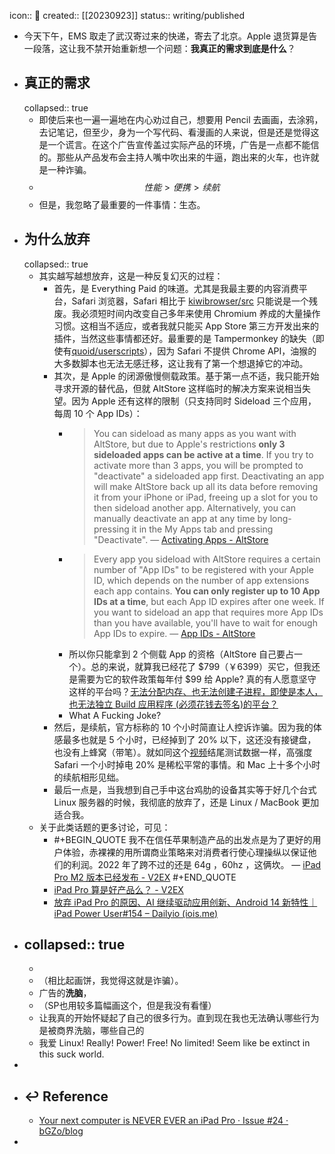 icon:: 📝
created:: [[20230923]]
status:: writing/published

- 今天下午，EMS 取走了武汉寄过来的快递，寄去了北京。Apple 退货算是告一段落，这让我不禁开始重新想一个问题：**我真正的需求到底是什么**？
- ## 真正的需求
  collapsed:: true
  - 即使后来也一遍一遍地在内心劝过自己，想要用 Pencil 去画画，去涂鸦，去记笔记，但至少，身为一个写代码、看漫画的人来说，但是还是觉得这是一个谎言。在这个广告宣传盖过实际产品的环境，广告是一点都不能信的。那些从产品发布会主持人嘴中吹出来的牛逼，跑出来的火车，也许就是一种诈骗。
  - $$性能 > 便携 > 续航$$
  - 但是，我忽略了最重要的一件事情：生态。
- ## 为什么放弃
  collapsed:: true
  - 其实越写越想放弃，这是一种反复幻灭的过程：
    - 首先，是 Everything Paid 的味道。尤其是我最主要的内容消费平台，Safari 浏览器，Safari 相比于 [kiwibrowser/src](https://github.com/kiwibrowser/src) 只能说是一个残废。我必须短时间内改变自己多年来使用 Chromium 养成的大量操作习惯。这相当不适应，或者我就只能买 App Store 第三方开发出来的插件，当然这些事情都还好。最重要的是 Tampermonkey 的缺失（即使有[quoid/userscripts](https://github.com/quoid/userscripts)），因为 Safari 不提供 Chrome API，油猴的大多数脚本也无法无感迁移，这让我有了第一个想退掉它的冲动。
    - 其次，是 Apple 的闭源傲慢侧载政策。基于第一点不适，我只能开始寻求开源的替代品，但就 AltStore 这样临时的解决方案来说相当失望。因为 Apple 还有这样的限制（只支持同时 Sideload 三个应用，每周 10 个 App IDs）：
      - > You can sideload as many apps as you want with AltStore, but due to Apple's restrictions **only 3 sideloaded apps can be active at a time**. If you try to activate more than 3 apps, you will be prompted to "deactivate" a sideloaded app first. Deactivating an app will make AltStore back up all its data before removing it from your iPhone or iPad, freeing up a slot for you to then sideload another app. Alternatively, you can manually deactivate an app at any time by long-pressing it in the My Apps tab and pressing "Deactivate".
        — [Activating Apps - AltStore](https://faq.altstore.io/how-to-use-altstore/activating-apps)
      - > Every app you sideload with AltStore requires a certain number of "App IDs" to be registered with your Apple ID, which depends on the number of app extensions each app contains. **You can only register up to 10 App IDs at a time**, but each App ID expires after one week. If you want to sideload an app that requires more App IDs than you have available, you'll have to wait for enough App IDs to expire.
        — [App IDs - AltStore](https://faq.altstore.io/how-to-use-altstore/app-ids)
      - 所以你只能拿到 2 个侧载 App 的资格（AltStore 自己要占一个）。总的来说，就算我已经花了 $799（￥6399）买它，但我还是需要为它的软件政策每年付 $99 给 Apple? 真的有人愿意坚守这样的平台吗？[无法分配内存、也无法创建子进程，即使是本人，也无法独立 Build 应用程序 (必须花钱去签名)的平台？](https://developer.apple.com/forums/thread/128859)
      - What A Fucking Joke?
    - 然后，是续航，官方标称的 10 个小时简直让人控诉诈骗。因为我的体感最多也就是 5 个小时，已经掉到了 20% 以下，这还没有接键盘，也没有上蜂窝（带笔）。就如同这个[视频](https://www.youtube.com/watch?v=VtYL0Ye1vP8)结尾测试数据一样，高强度 Safari 一个小时掉电 20% 是稀松平常的事情。和 Mac 上十多个小时的续航相形见绌。
    - 最后一点是，当我想到自己手中这台鸡肋的设备其实等于好几个台式 Linux 服务器的时候，我彻底的放弃了，还是 Linux / MacBook 更加适合我。
  - 关于此类话题的更多讨论，可见：
    - #+BEGIN_QUOTE
      我不在信任苹果制造产品的出发点是为了更好的用户体验，赤裸裸的用所谓商业策略来对消费者行使心理操纵以保证他们的利润。2022 年了跨不过的还是 64g ，60hz ，这俩坎。
      — [iPad Pro M2 版本已经发布 - V2EX](https://www.v2ex.com/t/887936)
      #+END_QUOTE
    - [iPad Pro 算是好产品么？ - V2EX](https://v2ex.com/t/954360)
    - [放弃 iPad Pro 的原因、AI 继续驱动应用创新、Android 14 新特性｜iPad Power User#154 – Dailyio (iois.me)](https://iois.me/archives/15061.html)
- collapsed:: true
  ---
  -
  - （相比起画饼，我觉得这就是诈骗）。
  - 广告的**洗脑**，
  - （SP也用较多篇幅画这个，但是我没有看懂）
  - 让我真的开始怀疑起了自己的很多行为。直到现在我也无法确认哪些行为是被商界洗脑，哪些自己的
  - 我爱 Linux! Really! Power! Free! No limited! Seem like be extinct in this suck world.
-
- ## ↩ Reference
  - [Your next computer is NEVER EVER an iPad Pro · Issue #24 · bGZo/blog](https://github.com/bGZo/blog/issues/24)
-